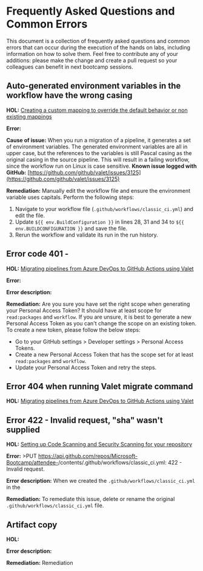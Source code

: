 # Frequently Asked Questions and Common Errors
This document is a collection of frequently asked questions and common errors that can occur during the execution of the hands on labs, including information on how to solve them.
Feel free to contribute any of your additions: please make the change and create a pull request so your colleagues can benefit in next bootcamp sessions.

## Auto-generated environment variables in the workflow have the wrong casing
**HOL:** [Creating a custom mapping to override the default behavior or non existing mappings](https://github.com/Microsoft-Bootcamp/HOL/blob/main/Adding-Custom-Mappings-for-your-migrations.md)

**Error:**

**Cause of issue:** 
When you run a migration of a pipeline, it generates a set of environment variables. The generated environment variables are all in upper case, but the references to the variables is still Pascal casing as the original casing in the source pipeline. This will result in a failing workflow, since the workflow run on Linux is case sensitive.
**Known issue logged with GitHub:** [https://github.com/github/valet/issues/3125](https://github.com/github/valet/issues/3125)

**Remediation:** Manually edit the workflow file and ensure the environment variable uses capitals. Perform the following steps:
1. Navigate to your workflow file (`.github/workflows/classic_ci.yml`) and edit the file.
2. Update `${{ env.BuildConfiguration }}` in lines 28, 31 and 34 to `${{ env.BUILDCONFIGURATION }}` and save the file.
3. Rerun the workflow and validate its run in the run history.

## Error code 401 - 
**HOL:** [Migrating pipelines from Azure DevOps to GitHub Actions using Valet](https://github.com/Microsoft-Bootcamp/HOL/blob/main/migration.md)

**Error:** 

**Error description:**

**Remediation:** Are you sure you have set the right scope when generating your Personal Access Token? It should have at least scope for `read:packages` and `workflow`. If you are unsure, it is best to generate a new Personal Access Token as you can't change the scope on an existing token. To create a new token, please follow the below steps:
- Go to your GitHub settings > Developer settings > Personal Access Tokens.
- Create a new Personal Access Token that has the scope set for at least `read:packages` and `workflow`.
- Update your Personal Access Token and retry the steps.

## Error 404 when running Valet migrate command
**HOL:** [Migrating pipelines from Azure DevOps to GitHub Actions using Valet](https://github.com/Microsoft-Bootcamp/HOL/blob/main/migration.md)

## Error 422 - Invalid request, "sha" wasn't supplied
**HOL:** [Setting up Code Scanning and Security Scanning for your repository](https://github.com/Microsoft-Bootcamp/HOL/blob/main/codescanning.md)

**Error:** >PUT https://api.github.com/repos/Microsoft-Bootcamp/attendee-<yourGitHubhandle>/contents/.github/workflows/classic_ci.yml: 422 - Invalid request.
  
**Error description:** When we created the `.github/workflows/classic_ci.yml` in the 
  
**Remediation:** To remediate this issue, delete or rename the original `.github/workflows/classic_ci.yml` file. 
  
## Artifact copy
**HOL:** []()
  
**Error description:**
  
**Remediation:** 
Remediation
